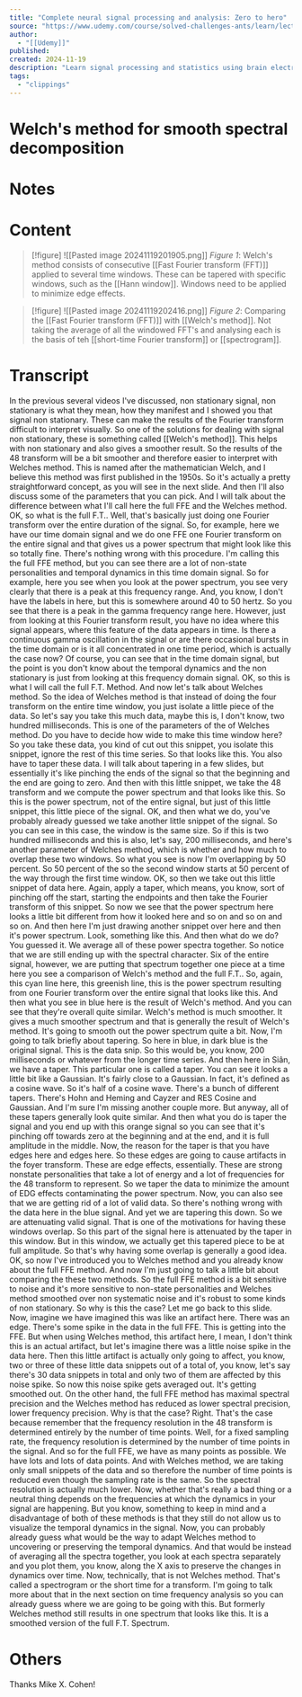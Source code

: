 ```yaml
---
title: "Complete neural signal processing and analysis: Zero to hero"
source: "https://www.udemy.com/course/solved-challenges-ants/learn/lecture/17322794#overview"
author:
  - "[[Udemy]]"
published:
created: 2024-11-19
description: "Learn signal processing and statistics using brain electrical data with expert instruction and code challenges in MATLAB"
tags:
  - "clippings"
---
```

# Welch's method for smooth spectral decomposition
# Notes
# Content 
>[!figure] ![[Pasted image 20241119201905.png]]
>*Figure 1*: Welch's method consists of consecutive [[Fast Fourier transform (FFT)]] applied to several time windows. These can be tapered with specific windows, such as the [[Hann window]]. Windows need to be applied to minimize edge effects.

>[!figure] ![[Pasted image 20241119202416.png]]
>*Figure 2*: Comparing the [[Fast Fourier transform (FFT)]] with [[Welch's method]]. Not taking the average of all the windowed FFT's and analysing each is the basis of teh [[short-time Fourier transform]] or [[spectrogram]].
# Transcript
In the previous several videos I've discussed, non stationary signal, non stationary is what they mean, how they manifest and I showed you that signal non stationary. These can make the results of the Fourier transform difficult to interpret visually. So one of the solutions for dealing with signal non stationary, these is something called [[Welch's method]]. This helps with non stationary and also gives a smoother result. So the results of the 48 transform will be a bit smoother and therefore easier to interpret with Welches method. This is named after the mathematician Welch, and I believe this method was first published in the 1950s. So it's actually a pretty straightforward concept, as you will see in the next slide. And then I'll also discuss some of the parameters that you can pick. And I will talk about the difference between what I'll call here the full FFE and the Welches method. OK, so what is the full F.T.. Well, that's basically just doing one Fourier transform over the entire duration of the signal. So, for example, here we have our time domain signal and we do one FFE one Fourier transform on the entire signal and that gives us a power spectrum that might look like this so totally fine. There's nothing wrong with this procedure. I'm calling this the full FFE method, but you can see there are a lot of non-state personalities and temporal dynamics in this time domain signal. So for example, here you see when you look at the power spectrum, you see very clearly that there is a peak at this frequency range. And, you know, I don't have the labels in here, but this is somewhere around 40 to 50 hertz. So you see that there is a peak in the gamma frequency range here. However, just from looking at this Fourier transform result, you have no idea where this signal appears, where this feature of the data appears in time. Is there a continuous gamma oscillation in the signal or are there occasional bursts in the time domain or is it all concentrated in one time period, which is actually the case now? Of course, you can see that in the time domain signal, but the point is you don't know about the temporal dynamics and the non stationary is just from looking at this frequency domain signal. OK, so this is what I will call the full F.T. Method. And now let's talk about Welches method. So the idea of Welches method is that instead of doing the four transform on the entire time window, you just isolate a little piece of the data. So let's say you take this much data, maybe this is, I don't know, two hundred milliseconds. This is one of the parameters of the of Welches method. Do you have to decide how wide to make this time window here? So you take these data, you kind of cut out this snippet, you isolate this snippet, ignore the rest of this time series. So that looks like this. You also have to taper these data. I will talk about tapering in a few slides, but essentially it's like pinching the ends of the signal so that the beginning and the end are going to zero. And then with this little snippet, we take the 48 transform and we compute the power spectrum and that looks like this. So this is the power spectrum, not of the entire signal, but just of this little snippet, this little piece of the signal. OK, and then what we do, you've probably already guessed we take another little snippet of the signal. So you can see in this case, the window is the same size. So if this is two hundred milliseconds and this is also, let's say, 200 milliseconds, and here's another parameter of Welches method, which is whether and how much to overlap these two windows. So what you see is now I'm overlapping by 50 percent. So 50 percent of the so the second window starts at 50 percent of the way through the first time window. OK, so then we take out this little snippet of data here. Again, apply a taper, which means, you know, sort of pinching off the start, starting the endpoints and then take the Fourier transform of this snippet. So now we see that the power spectrum here looks a little bit different from how it looked here and so on and so on and so on. And then here I'm just drawing another snippet over here and then it's power spectrum. Look, something like this. And then what do we do? You guessed it. We average all of these power spectra together. So notice that we are still ending up with the spectral character. Six of the entire signal, however, we are putting that spectrum together one piece at a time here you see a comparison of Welch's method and the full F.T.. So, again, this cyan line here, this greenish line, this is the power spectrum resulting from one Fourier transform over the entire signal that looks like this. And then what you see in blue here is the result of Welch's method. And you can see that they're overall quite similar. Welch's method is much smoother. It gives a much smoother spectrum and that is generally the result of Welch's method. It's going to smooth out the power spectrum quite a bit. Now, I'm going to talk briefly about tapering. So here in blue, in dark blue is the original signal. This is the data snip. So this would be, you know, 200 milliseconds or whatever from the longer time series. And then here in Siân, we have a taper. This particular one is called a taper. You can see it looks a little bit like a Gaussian. It's fairly close to a Gaussian. In fact, it's defined as a cosine wave. So it's half of a cosine wave. There's a bunch of different tapers. There's Hohn and Heming and Cayzer and RES Cosine and Gaussian. And I'm sure I'm missing another couple more. But anyway, all of these tapers generally look quite similar. And then what you do is taper the signal and you end up with this orange signal so you can see that it's pinching off towards zero at the beginning and at the end, and it is full amplitude in the middle. Now, the reason for the taper is that you have edges here and edges here. So these edges are going to cause artifacts in the foyer transform. These are edge effects, essentially. These are strong nonstate personalities that take a lot of energy and a lot of frequencies for the 48 transform to represent. So we taper the data to minimize the amount of EDG effects contaminating the power spectrum. Now, you can also see that we are getting rid of a lot of valid data. So there's nothing wrong with the data here in the blue signal. And yet we are tapering this down. So we are attenuating valid signal. That is one of the motivations for having these windows overlap. So this part of the signal here is attenuated by the taper in this window. But in this window, we actually get this tapered piece to be at full amplitude. So that's why having some overlap is generally a good idea. OK, so now I've introduced you to Welches method and you already know about the full FFE method. And now I'm just going to talk a little bit about comparing the these two methods. So the full FFE method is a bit sensitive to noise and it's more sensitive to non-state personalities and Welches method smoothed over non systematic noise and it's robust to some kinds of non stationary. So why is this the case? Let me go back to this slide. Now, imagine we have imagined this was like an artifact here. There was an edge. There's some spike in the data in the full FFE. This is getting into the FFE. But when using Welches method, this artifact here, I mean, I don't think this is an actual artifact, but let's imagine there was a little noise spike in the data here. Then this little artifact is actually only going to affect, you know, two or three of these little data snippets out of a total of, you know, let's say there's 30 data snippets in total and only two of them are affected by this noise spike. So now this noise spike gets averaged out. It's getting smoothed out. On the other hand, the full FFE method has maximal spectral precision and the Welches method has reduced as lower spectral precision, lower frequency precision. Why is that the case? Right. That's the case because remember that the frequency resolution in the 48 transform is determined entirely by the number of time points. Well, for a fixed sampling rate, the frequency resolution is determined by the number of time points in the signal. And so for the full FFE, we have as many points as possible. We have lots and lots of data points. And with Welches method, we are taking only small snippets of the data and so therefore the number of time points is reduced even though the sampling rate is the same. So the spectral resolution is actually much lower. Now, whether that's really a bad thing or a neutral thing depends on the frequencies at which the dynamics in your signal are happening. But you know, something to keep in mind and a disadvantage of both of these methods is that they still do not allow us to visualize the temporal dynamics in the signal. Now, you can probably already guess what would be the way to adapt Welches method to uncovering or preserving the temporal dynamics. And that would be instead of averaging all the spectra together, you look at each spectra separately and you plot them, you know, along the X axis to preserve the changes in dynamics over time. Now, technically, that is not Welches method. That's called a spectrogram or the short time for a transform. I'm going to talk more about that in the next section on time frequency analysis so you can already guess where we are going to be going with this. But formerly Welches method still results in one spectrum that looks like this. It is a smoothed version of the full F.T. Spectrum.
# Others
Thanks Mike X. Cohen!